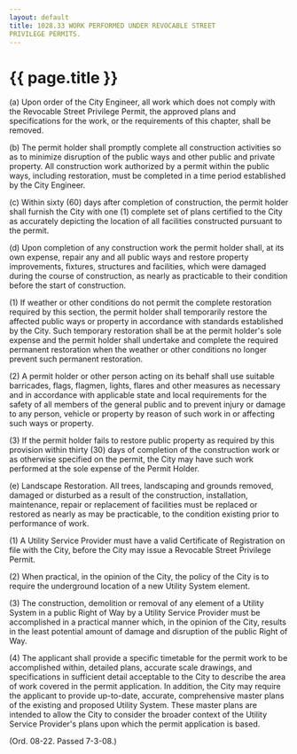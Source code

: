 ```yaml
---
layout: default 
title: 1028.33 WORK PERFORMED UNDER REVOCABLE STREET
PRIVILEGE PERMITS.
---
```


{{ page.title }}
================

​(a) Upon order of the City Engineer, all work which does not comply
with the Revocable Street Privilege Permit, the approved plans and
specifications for the work, or the requirements of this chapter, shall
be removed.

​(b) The permit holder shall promptly complete all construction
activities so as to minimize disruption of the public ways and other
public and private property. All construction work authorized by a
permit within the public ways, including restoration, must be completed
in a time period established by the City Engineer.

​(c) Within sixty (60) days after completion of construction, the permit
holder shall furnish the City with one (1) complete set of plans
certified to the City as accurately depicting the location of all
facilities constructed pursuant to the permit.

​(d) Upon completion of any construction work the permit holder shall,
at its own expense, repair any and all public ways and restore property
improvements, fixtures, structures and facilities, which were damaged
during the course of construction, as nearly as practicable to their
condition before the start of construction.

​(1) If weather or other conditions do not permit the complete
restoration required by this section, the permit holder shall
temporarily restore the affected public ways or property in accordance
with standards established by the City. Such temporary restoration shall
be at the permit holder's sole expense and the permit holder shall
undertake and complete the required permanent restoration when the
weather or other conditions no longer prevent such permanent
restoration.

​(2) A permit holder or other person acting on its behalf shall use
suitable barricades, flags, flagmen, lights, flares and other measures
as necessary and in accordance with applicable state and local
requirements for the safety of all members of the general public and to
prevent injury or damage to any person, vehicle or property by reason of
such work in or affecting such ways or property.

​(3) If the permit holder fails to restore public property as required
by this provision within thirty (30) days of completion of the
construction work or as otherwise specified on the permit, the City may
have such work performed at the sole expense of the Permit Holder.

​(e) Landscape Restoration. All trees, landscaping and grounds removed,
damaged or disturbed as a result of the construction, installation,
maintenance, repair or replacement of facilities must be replaced or
restored as nearly as may be practicable, to the condition existing
prior to performance of work.

​(1) A Utility Service Provider must have a valid Certificate of
Registration on file with the City, before the City may issue a
Revocable Street Privilege Permit.

​(2) When practical, in the opinion of the City, the policy of the City
is to require the underground location of a new Utility System element.

​(3) The construction, demolition or removal of any element of a Utility
System in a public Right of Way by a Utility Service Provider must be
accomplished in a practical manner which, in the opinion of the City,
results in the least potential amount of damage and disruption of the
public Right of Way.

​(4) The applicant shall provide a specific timetable for the permit
work to be accomplished within, detailed plans, accurate scale drawings,
and specifications in sufficient detail acceptable to the City to
describe the area of work covered in the permit application. In
addition, the City may require the applicant to provide up-to-date,
accurate, comprehensive master plans of the existing and proposed
Utility System. These master plans are intended to allow the City to
consider the broader context of the Utility Service Provider's plans
upon which the permit application is based.

(Ord. 08-22. Passed 7-3-08.)
